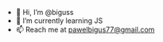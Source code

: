 - 👋 Hi, I’m @biguss
- 🌱 I’m currently learning JS
- 📫 Reach me at pawelbigus77@gmail.com

<!---
biguss/biguss is a ✨ special ✨ repository because its `README.md` (this file) appears on your GitHub profile.
You can click the Preview link to take a look at your changes.
--->
